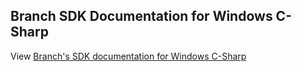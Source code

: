 ## Branch SDK Documentation for Windows C-Sharp

View [Branch's SDK documentation for Windows C-Sharp](https://help.branch.io/developers-hub/docs/windows-chsarp-sdk-overview)
